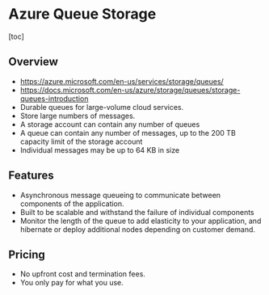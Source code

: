 # Azure Queue Storage
[toc]
## Overview 
- https://azure.microsoft.com/en-us/services/storage/queues/
- https://docs.microsoft.com/en-us/azure/storage/queues/storage-queues-introduction
- Durable queues for large-volume cloud services.
- Store large numbers of messages.
- A storage account can contain any number of queues
- A queue can contain any number of messages, up to the 200 TB capacity  limit of the storage account
- Individual messages may be up to 64 KB in  size
## Features
- Asynchronous message queueing to communicate between components of the application.
- Built to be scalable and withstand the failure of individual components
- Monitor the length of the queue to add elasticity to your  application, and hibernate or deploy additional nodes depending on  customer demand.
## Pricing
- No upfront cost and termination fees.
- You only pay for what you use.

